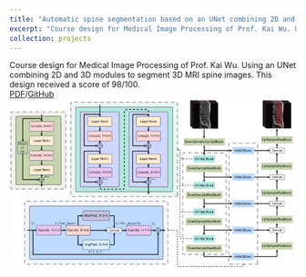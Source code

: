 ```yaml
---
title: "Automatic spine segmentation based on an UNet combining 2D and 3D modules"
excerpt: "Course design for Medical Image Processing of Prof. Kai Wu. Using an UNet combining 2D and 3D modules to segment 3D MRI spine images. This design received a score of 98/100.<br>[PDF](../files/MIPCourseDesign.pdf)/[GitHub](https://github.com/troychowzyb/mip_scut_course_design)<br>[<img src='/images/spinesegment_small.png'>](../images/spinesegment.png)"
collection: projects
---
```


Course design for Medical Image Processing of Prof. Kai Wu. Using an UNet combining 2D and 3D modules to segment 3D MRI spine images. This design received a score of 98/100.<br>[PDF](../files/MIPCourseDesign.pdf)/[GitHub](https://github.com/troychowzyb/mip_scut_course_design)<br>[<img src='/images/spinesegment_small.png'>](../images/spinesegment.png)
